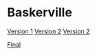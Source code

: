 # Baskerville
[Version 1](https://leahgamble30.github.io/baskerville/baskerville.html)
[Version 2](https://leahgamble30.github.io/baskerville/baskerville.html)
[Version 2](https://leahgamble30.github.io/baskerville/baskerville.html)

[Final](https://leahgamble30.github.io/baskerville/baskerville.html)